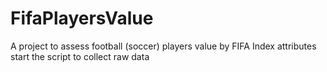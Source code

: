 # FifaPlayersValue
A project to assess football (soccer) players value by FIFA Index attributes
start the script to collect raw data
